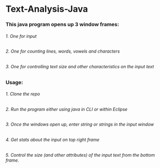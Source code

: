 # Text-Analysis-Java


### This java program opens up 3 window frames:

###### 1. One for input
###### 2. One for counting lines, words, vowels and characters
###### 3. One for controlling text size and other characteristics on the input text


### Usage:

###### 1. Clone the repo
###### 2. Run the program either using java in CLI or within Eclipse
###### 3. Once the windows open up, enter string or strings in the input window
###### 4. Get stats about the input on top right frame
###### 5. Control the size (and other attributes) of the input text from the bottom frame.
